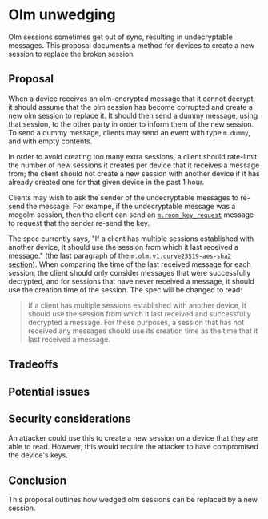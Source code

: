 # Olm unwedging

Olm sessions sometimes get out of sync, resulting in undecryptable messages.
This proposal documents a method for devices to create a new session to replace
the broken session.

## Proposal

When a device receives an olm-encrypted message that it cannot decrypt, it
should assume that the olm session has become corrupted and create a new olm
session to replace it.  It should then send a dummy message, using that
session, to the other party in order to inform them of the new session.  To
send a dummy message, clients may send an event with type `m.dummy`, and with
empty contents.

In order to avoid creating too many extra sessions, a client should rate-limit
the number of new sessions it creates per device that it receives a message
from; the client should not create a new session with another device if it has
already created one for that given device in the past 1 hour.

Clients may wish to ask the sender of the undecryptable messages to re-send the
message.  For exampe, if the undecryptable message was a megolm session, then
the client can send an
[`m.room_key_request`](https://matrix.org/docs/spec/client_server/r0.4.0.html#m-room-key-request)
message to request that the sender re-send the key.

The spec currently says, "If a client has multiple sessions established with
another device, it should use the session from which it last received a
message." (the last paragraph of the [`m.olm.v1.curve25519-aes-sha2`
section](https://matrix.org/docs/spec/client_server/r0.4.0.html#m-olm-v1-curve25519-aes-sha2)).
When comparing the time of the last received message for each session, the
client should only consider messages that were successfully decrypted,
and for sessions that have never received a message, it should use the creation
time of the session.  The spec will be changed to read:

> If a client has multiple sessions established with another device, it should
> use the session from which it last received and successfully decrypted a
> message.  For these purposes, a session that has not received any messages
> should use its creation time as the time that it last received a message.

## Tradeoffs

## Potential issues

## Security considerations

An attacker could use this to create a new session on a device that they are
able to read. However, this would require the attacker to have compromised the
device's keys.

## Conclusion

This proposal outlines how wedged olm sessions can be replaced by a new
session.
